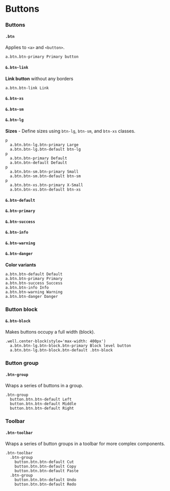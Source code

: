 Buttons
=======

### Buttons
#### `.btn`

Applies to `<a>` and `<button>`.

```example.jade
a.btn.btn-primary Primary button
```

#### `&.btn-link`
**Link button** without any borders

```example.jade
a.btn.btn-link Link
```

#### `&.btn-xs`
#### `&.btn-sm`
#### `&.btn-lg`
**Sizes** - Define sizes using `btn-lg`, `btn-sm`, and `btn-xs` classes.

```example.jade
p
  a.btn.btn-lg.btn-primary Large
  a.btn.btn-lg.btn-default btn-lg
p
  a.btn.btn-primary Default
  a.btn.btn-default Default
p
  a.btn.btn-sm.btn-primary Small
  a.btn.btn-sm.btn-default btn-sm
p
  a.btn.btn-xs.btn-primary X-Small
  a.btn.btn-xs.btn-default btn-xs
```

#### `&.btn-default`
#### `&.btn-primary`
#### `&.btn-success`
#### `&.btn-info`
#### `&.btn-warning`
#### `&.btn-danger`
**Color variants**

```example.jade
a.btn.btn-default Default
a.btn.btn-primary Primary
a.btn.btn-success Success
a.btn.btn-info Info
a.btn.btn-warning Warning
a.btn.btn-danger Danger
```

### Button block
#### `&.btn-block`

Makes buttons occupy a full width (block).

```example.jade
.well.center-block(style='max-width: 400px')
  a.btn.btn-lg.btn-block.btn-primary Block level button
  a.btn.btn-lg.btn-block.btn-default .btn-block
```

### Button group
#### `.btn-group`

Wraps a series of buttons in a group.

```example.jade
.btn-group
  button.btn.btn-default Left
  button.btn.btn-default Middle
  button.btn.btn-default Right
```

### Toolbar
#### `.btn-toolbar`

Wraps a series of button groups in a toolbar for more complex components.

```example.jade
.btn-toolbar
  .btn-group
    button.btn.btn-default Cut
    button.btn.btn-default Copy
    button.btn.btn-default Paste
  .btn-group
    button.btn.btn-default Undo
    button.btn.btn-default Redo
```
